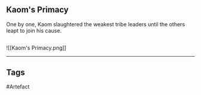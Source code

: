 ## Kaom's Primacy
One by one, Kaom slaughtered the weakest tribe
leaders until the others leapt to join his cause.
## 
![[Kaom's Primacy.png]]

---
## Tags
#Artefact